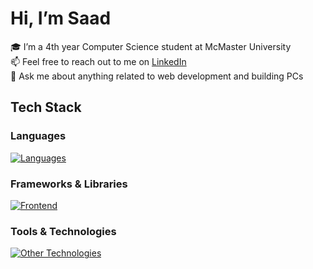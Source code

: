 # Hi, I’m Saad

🎓 I’m a 4th year Computer Science student at McMaster University\
📫 Feel free to reach out to me on [LinkedIn](https://www.linkedin.com/in/saad-tariq-cs/)\
💬 Ask me about anything related to web development and building PCs
 
<!-- 🔭 I’m currently working on: -->

## Tech Stack

### Languages
[![Languages](https://skillicons.dev/icons?i=ts,js,python,go,html,css&theme=dark)](https://skillicons.dev)

### Frameworks & Libraries
[![Frontend](https://skillicons.dev/icons?i=react,next,astro,redux,nodejs,express,prisma,vite,vitest,jest,tailwind&theme=dark)](https://skillicons.dev)

### Tools & Technologies
[![Other Technologies](https://skillicons.dev/icons?i=git,githubactions,docker,linux,npm,postgres,mongodb&theme=dark)](https://skillicons.dev)
